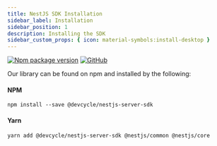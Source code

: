 ```yaml
---
title: NestJS SDK Installation
sidebar_label: Installation
sidebar_position: 1
description: Installing the SDK
sidebar_custom_props: { icon: material-symbols:install-desktop }
---
```


[![Npm package version](https://badgen.net/npm/v/@devcycle/nestjs-server-sdk)](https://www.npmjs.com/package/@devcycle/nestjs-server-sdk)
[![GitHub](https://img.shields.io/github/stars/devcyclehq/js-sdks.svg?style=social&label=Star&maxAge=2592000)](https://github.com/devcyclehq/js-sdks)

Our library can be found on npm and installed by the following:

#### NPM

[//]: # 'wizard-install-start'

```
npm install --save @devcycle/nestjs-server-sdk
```

[//]: # 'wizard-install-end'

#### Yarn

```bash
yarn add @devcycle/nestjs-server-sdk @nestjs/common @nestjs/core
```
